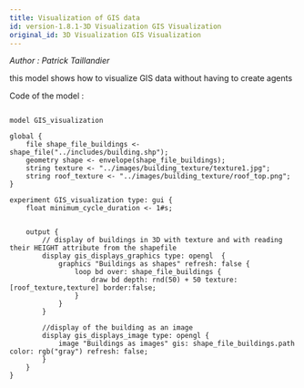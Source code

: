 ```yaml
---
title: Visualization of GIS data
id: version-1.8.1-3D Visualization GIS Visualization
original_id: 3D Visualization GIS Visualization
---
```


[//]: # (keyword|constant_#sec)
[//]: # (keyword|concept_3d)
[//]: # (keyword|concept_shapefile)
[//]: # (keyword|concept_texture)


_Author :  Patrick Taillandier_

 this model shows how to visualize GIS data without having to create agents  


Code of the model : 

```

model GIS_visualization

global {
	file shape_file_buildings <- shape_file("../includes/building.shp");
	geometry shape <- envelope(shape_file_buildings);
	string texture <- "../images/building_texture/texture1.jpg";
	string roof_texture <- "../images/building_texture/roof_top.png";	
}

experiment GIS_visualization type: gui {
	float minimum_cycle_duration <- 1#s;

	
	output {
		// display of buildings in 3D with texture and with reading their HEIGHT attribute from the shapefile
		display gis_displays_graphics type: opengl  {
			graphics "Buildings as shapes" refresh: false {
				loop bd over: shape_file_buildings {
					draw bd depth: rnd(50) + 50 texture:[roof_texture,texture] border:false;
				}
			}
		}
		
		//display of the building as an image
		display gis_displays_image type: opengl {
			image "Buildings as images" gis: shape_file_buildings.path color: rgb("gray") refresh: false;
		}
	}
}
```
